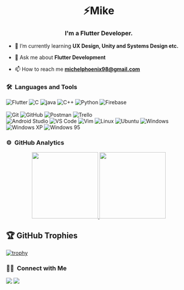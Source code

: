 

<!--
**Michelphoenix98/Michelphoenix98** is a ✨ _special_ ✨ repository because its `README.md` (this file) appears on your GitHub profile.

Here are some ideas to get you started:

- 🔭 I’m currently working on ...
- 🌱 I’m currently learning ...
- 👯 I’m looking to collaborate on ...
- 🤔 I’m looking for help with ...
- 💬 Ask me about ...
- 📫 How to reach me: ...
- 😄 Pronouns: ...
- ⚡ Fun fact: ...
-->
<h1 align="center">⚡Mike </h1>
<h3 align="center">I'm a Flutter Developer.</h3>
	


- 🌱 I’m currently learning **UX Design, Unity and Systems Design etc.**

- 💬 Ask me about **Flutter Development**

- 📫 How to reach me **michelphoenix98@gmail.com**


	
### 🛠 &nbsp;Languages and Tools


![Flutter](https://img.shields.io/badge/Flutter-%2302569B.svg?style=for-the-badge&logo=Flutter&logoColor=white)
![C](https://img.shields.io/badge/c%20-%2300599C.svg?&style=for-the-badge&logo=c&logoColor=white)
![java](https://img.shields.io/badge/java-%23ED8B00.svg?&style=for-the-badge&logo=java&logoColor=white)
![C++](https://img.shields.io/badge/C%2B%2B-00599C?style=for-the-badge&logo=c%2B%2B&logoColor=white)
![Python](http://img.shields.io/badge/-Python-3776AB?style=for-the-badge&logo=python&logoColor=ffffff)
![Firebase](https://img.shields.io/badge/firebase-%23039BE5.svg?style=for-the-badge&logo=firebase)
<br>
<br>
![Git](https://img.shields.io/badge/-Git-%23F05032?style=for-the-badge&logo=git&logoColor=%23ffffff)
![GitHub](https://img.shields.io/badge/-GitHub-181717?style=for-the-badge&logo=github)
![Postman](https://img.shields.io/badge/Postman-FF6C37?style=for-the-badge&logo=postman&logoColor=white)
![Trello](https://img.shields.io/badge/Trello-%23026AA7.svg?style=for-the-badge&logo=Trello&logoColor=white)
<br>
![Android Studio](https://img.shields.io/badge/Android%20Studio-3DDC84.svg?style=for-the-badge&logo=android-studio&logoColor=white)
![VS Code](http://img.shields.io/badge/-VS%20Code-007ACC?style=for-the-badge&logo=visual-studio-code&logoColor=ffffff)
![Vim](https://img.shields.io/badge/VIM-%2311AB00.svg?style=for-the-badge&logo=vim&logoColor=white)
![Linux](http://img.shields.io/badge/-Linux-0078D6?style=for-the-badge&logo=linux&logoColor=ffffff)
![Ubuntu](https://img.shields.io/badge/Ubuntu-E95420?style=for-the-badge&logo=ubuntu&logoColor=white)
![Windows](https://img.shields.io/badge/Windows-0078D6?style=for-the-badge&logo=windows&logoColor=white)
![Windows XP](https://img.shields.io/badge/Windows%20xp-003399?style=for-the-badge&logo=windowsxp&logoColor=white)
![Windows 95](https://img.shields.io/badge/Windows%2095-008484?style=for-the-badge&logo=windows95&logoColor=white)
<br/>

### ⚙️ &nbsp;GitHub Analytics

<p align="center">
<a href="https://github.com/Michelphoenix98">
  <img height="180em" src="https://github-readme-stats-eight-theta.vercel.app/api?username=Michelphoenix98&show_icons=true&theme=algolia&include_all_commits=true&count_private=true"/>
  <img height="180em" src="https://github-readme-stats-eight-theta.vercel.app/api/top-langs/?username=Michelphoenix98&layout=compact&langs_count=8&theme=algolia"/>
</a>
</p>


## 🏆 GitHub Trophies

[![trophy](https://github-profile-trophy.vercel.app/?username=Michelphoenix98&theme=onedark&column=7)](https://github.com/Michelphoenix98/github-profile-trophy)

### 🤝🏻 &nbsp;Connect with Me

<p>
<a href="https://www.linkedin.com/in/michel98"><img src="https://img.shields.io/badge/-Michel-0077B5?style=flat&logo=Linkedin&logoColor=white"/></a>
<a href="mailto:michelphoenix98@gmail.com"><img src="https://img.shields.io/badge/-michelphoenix98@gmail.com-D14836?style=flat&logo=Gmail&logoColor=white"/></a>

</p>
